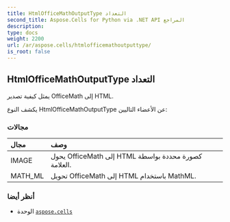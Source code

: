 ```yaml
---
title: HtmlOfficeMathOutputType التعداد
second_title: Aspose.Cells for Python via .NET API المراجع
description:
type: docs
weight: 2200
url: /ar/aspose.cells/htmlofficemathoutputtype/
is_root: false
---
```

##  HtmlOfficeMathOutputType التعداد
يمثل كيفية تصدير OfficeMath إلى HTML.



يكشف النوع HtmlOfficeMathOutputType عن الأعضاء التاليين:

###  مجالات
| مجال| وصف|
| :- | :- |
| IMAGE | يحول OfficeMath إلى HTML كصورة محددة بواسطة<img> العلامة.|
| MATH_ML | تحويل OfficeMath إلى HTML باستخدام MathML.|



###  أنظر أيضا
* الوحدة [`aspose.cells`](..)
